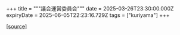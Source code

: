 +++
title = """議会運営委員会"""
date = 2025-03-26T23:30:00.000Z
expiryDate = 2025-06-05T22:23:16.729Z
tags = ["kuriyama"]
+++


[[source]](https://www.town.kuriyama.hokkaido.jp/site/gikai/29874.html)
